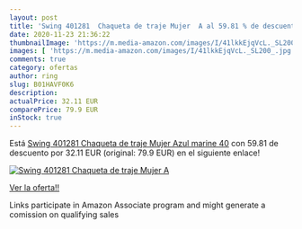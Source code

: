 ```yaml
---
layout: post
title: 'Swing 401281  Chaqueta de traje Mujer  A al 59.81 % de descuento'
date: 2020-11-23 21:36:22
thumbnailImage: 'https://m.media-amazon.com/images/I/41lkkEjqVcL._SL200_.jpg'
images: [ 'https://m.media-amazon.com/images/I/41lkkEjqVcL._SL200_.jpg' ]
comments: true
category: ofertas
author: ring
slug: B01HAVF0K6
description:
actualPrice: 32.11 EUR
comparePrice: 79.9 EUR
inStock: true
---
```


Está [Swing 401281  Chaqueta de traje Mujer  Azul  marine   40](https://www.amazon.es/dp/B01HAVF0K6/?tag=tolees-21) con 59.81 de descuento por 32.11 EUR (original: 79.9 EUR) en el siguiente enlace!

[![Swing 401281  Chaqueta de traje Mujer  A](https://m.media-amazon.com/images/I/41lkkEjqVcL._SL200_.jpg)](https://www.amazon.es/dp/B01HAVF0K6/?tag=tolees-21)

[Ver la oferta!!](https://www.amazon.es/dp/B01HAVF0K6/?tag=tolees-21)

Links participate in Amazon Associate program and might generate a comission on qualifying sales


